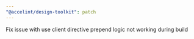 ```yaml
---
"@accelint/design-toolkit": patch
---
```


Fix issue with use client directive prepend logic not working during build
